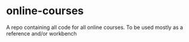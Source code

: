 # online-courses
A repo containing all code for all online courses. To be used mostly as a reference and/or workbench
